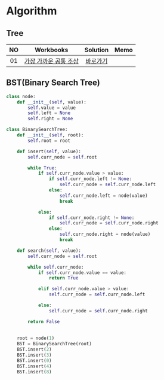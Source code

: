 # Algorithm 

## Tree
|<center>NO|<center>Workbooks|<center>Solution|<center>Memo|
|:---:|:---:|:---:|:---:|
|01|[가장 가까운 공통 조상](https://www.acmicpc.net/problem/3584)|[바로가기](./Solution/가장%20가까운%20공통%20조상)| |


## BST(Binary Search Tree)
```python
class node:
    def __init__(self, value):
        self.value = value
        self.left = None
        self.right = None

class BinarySearchTree:
    def __init__(self, root):
        self.root = root

    def insert(self, value):
        self.curr_node = self.root

        while True:
            if self.curr_node.value > value:
                if self.curr_node.left != None:
                    self.curr_node = self.curr_node.left
                else:
                    self.curr_node.left = node(value)
                    break

            else:
                if self.curr_node.right != None:
                    self.curr_node = self.curr_node.right
                else:
                    self.curr_node.right = node(value)
                    break

    def search(self, value):
        self.curr_node = self.root

        while self.curr_node:
            if self.curr_node.value == value:
                return True

            elif self.curr_node.value > value:
                self.curr_node = self.curr_node.left

            else:
                self.curr_node = self.curr_node.right

        return False
        
 
    root = node(1)
    BST = BinarySearchTree(root)
    BST.insert(2)
    BST.insert(3)
    BST.insert(0)
    BST.insert(4)
    BST.insert(8)

```
